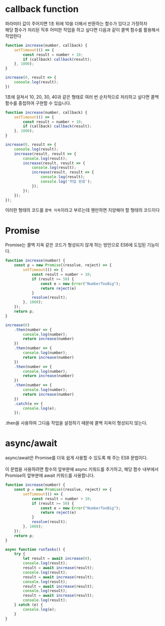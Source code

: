 # callback function

파라미터 값이 주어지면 1초 뒤에 10을 더해서 반환하는 함수가 있다고 가정하자<br>
해당 함수가 처리된 직후 어떠한 작업을 하고 싶다면 다음과 같이 콜백 함수를 활용해서 작업한다

```js
function increase(number, callback) {
    setTimeout(() => {
        const result = number + 10;
        if (callback) callback(result);
    }, 1000);
}

increase(0, result => {
    console.log(result);
})
```

1초에 걸쳐서 10, 20, 30, 40과 같은 형태로 여러 번 순차적으로 처리하고 싶다면 콜백 함수를 중첩하여 구현할 수 있습니다.

```js
function increase(number, callback) {
    setTimeout(() => {
        const result = number + 10;
        if (callback) callback(result);
    }, 1000);
}

increase(0, result => {
    console.log(result);
    increase(result, result => {
        console.log(result);
        increase(result, result => {
            console.log(result);
            increase(result, result => {
                console.log(result);
                console.log('작업 완료');
            });
        });
    });
});
```

이러한 형태의 코드를 `콜백 지옥`이라고 부르는데 웬만하면 지양해야 할 형태의 코드이다

# Promise

Promise는 콜백 지옥 같은 코드가 형성되지 않게 하는 방안으로 ES6에 도입된 기능이다.

```js
function increase(number) {
    const p = new Promise((resolve, reject) => {
        setTimeout(() => {
            const result = number + 10;
            if (result >= 50) {
                const e = new Error("NumberTooBig");
                return reject(e)
            }
            resolve(result);
        }, 1000);
    });
    return p;
}

increase(0)
    .then(number => {
        console.log(number);
        return increase(number)
    })
    .then(number => {
        console.log(number);
        return increase(number)
    })
    .then(number => {
        console.log(number);
        return increase(number)
    })
    .then(number => {
        console.log(number);
        return increase(number)
    })
    .catch(e => {
        console.log(e);
    });
```

.then을 사용하여 그다음 작업을 설정하기 때문에 콜백 지옥이 형성되지 않는다.

# async/await

async/await은 Promise를 더욱 쉽게 사용할 수 있도록 해 주는 ES8 문법이다.<br>\
이 문법을 사용하려면 함수의 앞부분에 async 키워드를 추가하고, 해당 함수 내부에서 Promise의 앞부분에 await 키워드를 사용합니다.

```js
function increase(number) {
    const p = new Promise((resolve, reject) => {
        setTimeout(() => {
            const result = number + 10;
            if (result >= 50) {
                const e = new Error("NumberTooBig");
                return reject(e)
            }
            resolve(result);
        }, 1000);
    });
    return p;
}

async function runTasks() {
    try {
        let result = await increase(0);
        console.log(result);
        result = await increase(result);
        console.log(result);
        result = await increase(result);
        console.log(result);
        result = await increase(result);
        console.log(result);
        result = await increase(result);
        console.log(result);
    } catch (e) {
        console.log(e);
    }
}
```